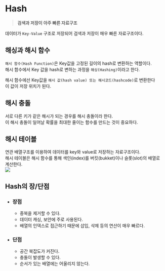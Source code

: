 # Hash
  > **검색과 저장이 아주 빠른 자료구조**

  데이터가 ``Key-Value`` 구조로 저장되어 검색과 저장이 매우 빠른 자료구조이다.  
  
  ## 해싱과 해시 함수
  ``해시 함수(Hash Function)``은 Key값을 고정된 길이의 hash로 변환하는 역할이다.  
  해시 함수에서 Key 값을 hash로 변하는 과정을 ``해싱(Hashing)``이라고 한다. 

  해시 함수에선 Key값을 ``해시 값(hash value) 또는 해시코드(hashcode)``로 변환한다  
  이 값이 저장 위치가 된다.

  ## 해시 충돌
  서로 다른 키가 같은 해시가 되는 경우를 해시 충돌이라 한다.  
  이 해시 충돌이 일어날 확률을 최대한 줄이는 함수를 만드는 것이 중요하다.

  ## 해시 테이블
  연관 배열구조를 이용하여 데이터를 key와 value로 저장하는 자료구조이다.  
  해시 테이블은 해시 함수를 통해 색인(index)를 버킷(bukket)이나 슬롯(slot)의 배열로 계산한다.  
  ![](https://velog.velcdn.com/images%2Fhanif%2Fpost%2Ffd2841a5-8694-4adc-b3a9-3f6858cd8c0d%2Fimage.png)

  ## Hash의 장/단점
  - ### 장점
    - 중복을 제거할 수 있다.
    - 데이터 캐싱, 보안에 주로 사용된다.
    - 배열의 인덱스로 접근하기 때문에 삽입, 삭제 등의 연산이 매우 빠르다.

  - ### 단점
    - 공간 복잡도가 커진다.
    - 충돌이 발생할 수 있다.
    - 순서가 있는 배열에는 어울리지 않는다.